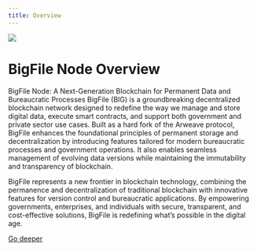 ```yaml
---
title: Overview
---
```


![](/img/how-it-works/big-overview.jpg)

# BigFile Node Overview

BigFile Node: A Next-Generation Blockchain for Permanent Data and Bureaucratic Processes
BigFile (BIG) is a groundbreaking decentralized blockchain network designed to redefine the way we manage and store digital data, execute smart contracts, and support both government and private sector use cases. Built as a hard fork of the Arweave protocol, BigFile enhances the foundational principles of permanent storage and decentralization by introducing features tailored for modern bureaucratic processes and government operations. It also enables seamless management of evolving data versions while maintaining the immutability and transparency of blockchain.

BigFile represents a new frontier in blockchain technology, combining the permanence and decentralization of traditional blockchain with innovative features for version control and bureaucratic applications. By empowering governments, enterprises, and individuals with secure, transparent, and cost-effective solutions, BigFile is redefining what’s possible in the digital age.

[Go deeper](/how-it-works/core-big-overview/)
